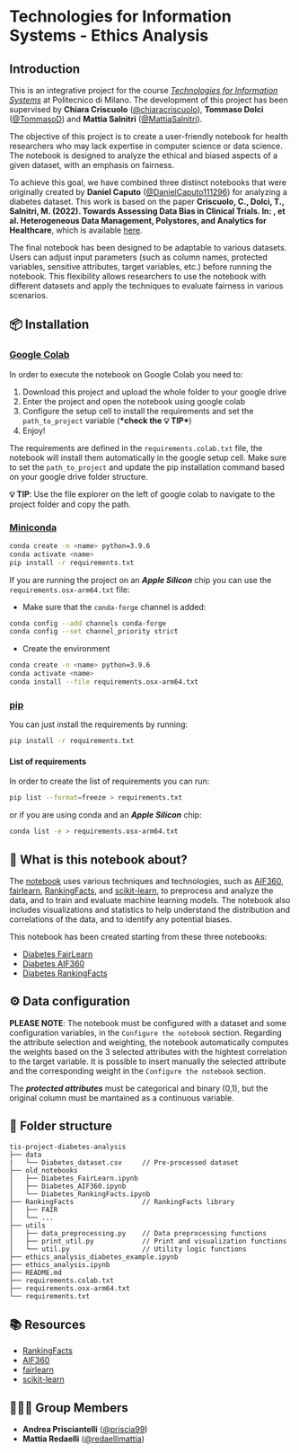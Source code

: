 # Technologies for Information Systems - Ethics Analysis

## Introduction

This is an integrative project for the course *[Technologies for Information Systems](https://www11.ceda.polimi.it/schedaincarico/schedaincarico/controller/scheda_pubblica/SchedaPublic.do?&evn_default=evento&c_classe=787593&polij_device_category=DESKTOP&__pj0=0&__pj1=c549e1e5e76cd55fb4f6b5591c1170fe)* at Politecnico di Milano. 
The development of this project has been supervised by **Chiara Criscuolo** ([@chiaracriscuolo](https://github.com/chiaracriscuolo)), **Tommaso Dolci** ([@TommasoD](https://github.com/TommasoD)) and **Mattia Salnitri** ([@MattiaSalnitri](https://github.com/MattiaSalnitri)).

The objective of this project is to create a user-friendly notebook for health researchers who may lack expertise in computer science or data science.
The notebook is designed to analyze the ethical and biased aspects of a given dataset, with an emphasis on fairness.

To achieve this goal, we have combined three distinct notebooks that were originally created by **Daniel Caputo** ([@DanielCaputo111296](https://github.com/DanielCaputo111296)) for analyzing a diabetes dataset.
This work is based on the paper **Criscuolo, C., Dolci, T., Salnitri, M. (2022). Towards Assessing Data Bias in Clinical Trials. In: , et al. Heterogeneous Data Management, Polystores, and Analytics for Healthcare**, which is available [here](https://doi.org/10.1007/978-3-031-23905-2_5).

The final notebook has been designed to be adaptable to various datasets.
Users can adjust input parameters (such as column names, protected variables, sensitive attributes, target variables, etc.) before running the notebook.
This flexibility allows researchers to use the notebook with different datasets and apply the techniques to evaluate fairness in various scenarios.

## 📦 Installation

### [Google Colab](https://colab.research.google.com)

In order to execute the notebook on Google Colab you need to:

1. Download this project and upload the whole folder to your google drive
2. Enter the project and open the notebook using google colab
3. Configure the setup cell to install the requirements and set the `path_to_project` variable (**\*check the **💡 TIP**\***)
4. Enjoy!

The requirements are defined in the `requirements.colab.txt` file, the notebook will install them automatically in the google setup cell. Make sure to set the `path_to_project` and update the pip installation command based on your google drive folder structure.

**💡 TIP**: Use the file explorer on the left of google colab to navigate to the project folder and copy the path.

### [Miniconda](https://docs.conda.io/en/latest/miniconda.html)

```bash
conda create -n <name> python=3.9.6
conda activate <name>
pip install -r requirements.txt
```

If you are running the project on an **_Apple Silicon_** chip you can use the `requirements.osx-arm64.txt` file:

- Make sure that the `conda-forge` channel is added:

```bash
conda config --add channels conda-forge
conda config --set channel_priority strict
```

- Create the environment

```bash
conda create -n <name> python=3.9.6
conda activate <name>
conda install --file requirements.osx-arm64.txt
```

### [pip](https://pypi.org/project/pip/)

You can just install the requirements by running:

```bash
pip install -r requirements.txt
```

#### List of requirements

In order to create the list of requirements you can run:

```bash
pip list --format=freeze > requirements.txt
```

or if you are using conda and an **_Apple Silicon_** chip:

```bash
conda list -e > requirements.osx-arm64.txt
```

## 🧐 What is this notebook about?

The [notebook](ethics_analysis.ipynb) uses various techniques and technologies, such as [AIF360](https://github.com/Trusted-AI/AIF360), [fairlearn](https://github.com/fairlearn/fairlearn), [RankingFacts](https://github.com/DataResponsibly/RankingFacts), and [scikit-learn](https://github.com/scikit-learn/scikit-learn), to preprocess and analyze the data, and to train and evaluate machine learning models. The notebook also includes visualizations and statistics to help understand the distribution and correlations of the data, and to identify any potential biases.

This notebook has been created starting from these three notebooks:

- [Diabetes FairLearn](original_versions/Diabetes_FairLearn.ipynb)
- [Diabetes AIF360](original_versions/Diabetes_AIF360.ipynb)
- [Diabetes RankingFacts](original_versions/Diabetes_RankingFacts.ipynb)

## ⚙️ Data configuration

**PLEASE NOTE**: The notebook must be configured with a dataset and some configuration variables, in the `Configure the notebook` section. Regarding the attribute selection and weighting, the notebook automatically computes the weights based on the 3 selected attributes with the hightest correlation to the target variable.
It is possible to insert manually the selected attribute and the corresponding weight in the `Configure the notebook` section.

The **_protected attributes_** must be categorical and binary (0,1), but the original column must be mantained as a continuous variable.

## 📂 Folder structure

```
tis-project-diabetes-analysis
├── data
|   └── Diabetes_dataset.csv     // Pre-processed dataset
├── old_notebooks
│   ├── Diabetes_FairLearn.ipynb
│   ├── Diabetes_AIF360.ipynb
│   └── Diabetes_RankingFacts.ipynb
├── RankingFacts                 // RankingFacts library
│   ├── FAIR
│   └── ...
├── utils
│   ├── data_preprocessing.py    // Data preprocessing functions
│   ├── print_util.py            // Print and visualization functions
│   └── util.py                  // Utility logic functions
├── ethics_analysis_diabetes_example.ipynb
├── ethics_analysis.ipynb
├── README.md
├── requirements.colab.txt
├── requirements.osx-arm64.txt
└── requirements.txt
```

## 📚 Resources

- [RankingFacts](https://github.com/DataResponsibly/RankingFacts)
- [AIF360](https://github.com/Trusted-AI/AIF360)
- [fairlearn](https://github.com/fairlearn/fairlearn)
- [scikit-learn](https://github.com/scikit-learn/scikit-learn)

## 👨🏼‍💻 Group Members
- **Andrea Prisciantelli** ([@priscia99](https://github.com/priscia99))
- **Mattia Redaelli** ([@redaellimattia](https://github.com/redaellimattia))
